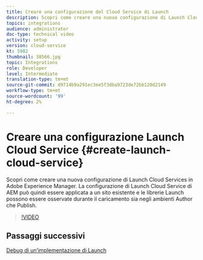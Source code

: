 ```yaml
---
title: Creare una configurazione del Cloud Service di Launch
description: Scopri come creare una nuova configurazione di Launch Cloud Services. La configurazione di Launch Cloud Service può quindi essere applicata a un sito esistente e le librerie Launch possono essere osservate durante il caricamento sia negli ambienti Author che Publish.
topics: integrations
audience: administrator
doc-type: technical video
activity: setup
version: cloud-service
kt: 5982
thumbnail: 38566.jpg
topic: Integrations
role: Developer
level: Intermediate
translation-type: tm+mt
source-git-commit: d9714b9a291ec3ee5f3dba9723de72bb120d2149
workflow-type: tm+mt
source-wordcount: '99'
ht-degree: 2%

---
```



# Creare una configurazione Launch Cloud Service {#create-launch-cloud-service}

Scopri come creare una nuova configurazione di Launch Cloud Services in Adobe Experience Manager. La configurazione di Launch Cloud Service di AEM può quindi essere applicata a un sito esistente e le librerie Launch possono essere osservate durante il caricamento sia negli ambienti Author che Publish.

>[!VIDEO](https://video.tv.adobe.com/v/38566?quality=12&learn=on)

## Passaggi successivi

[Debug di un’implementazione di Launch](debug-launch-implementation.md)

